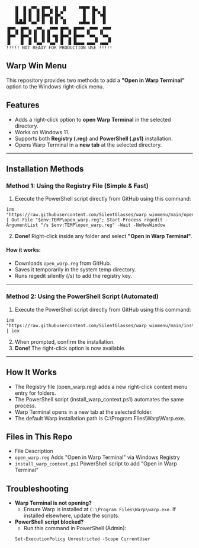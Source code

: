 ```
   ▗▖ ▗▖ ▗▄▖ ▗▄▄▖ ▗▖ ▗▖    ▗▄▄▄▖▗▖  ▗▖     
   ▐▌ ▐▌▐▌ ▐▌▐▌ ▐▌▐▌▗▞▘      █  ▐▛▚▖▐▌     
   ▐▌ ▐▌▐▌ ▐▌▐▛▀▚▖▐▛▚▖       █  ▐▌ ▝▜▌     
   ▐▙█▟▌▝▚▄▞▘▐▌ ▐▌▐▌ ▐▌    ▗▄█▄▖▐▌  ▐▌     
▗▄▄▖ ▗▄▄▖  ▗▄▖  ▗▄▄▖▗▄▄▖ ▗▄▄▄▖ ▗▄▄▖ ▗▄▄▖
▐▌ ▐▌▐▌ ▐▌▐▌ ▐▌▐▌   ▐▌ ▐▌▐▌   ▐▌   ▐▌   
▐▛▀▘ ▐▛▀▚▖▐▌ ▐▌▐▌▝▜▌▐▛▀▚▖▐▛▀▀▘ ▝▀▚▖ ▝▀▚▖
▐▌   ▐▌ ▐▌▝▚▄▞▘▝▚▄▞▘▐▌ ▐▌▐▙▄▄▖▗▄▄▞▘▗▄▄▞▘
!!!!! NOT READY FOR PRODUCTION USE !!!!!
```

## Warp Win Menu

This repository provides two methods to add a **"Open in Warp Terminal"** option to the Windows right-click menu.

## Features

- Adds a right-click option to **open Warp Terminal** in the selected directory.
- Works on Windows 11.
- Supports both **Registry (.reg)** and **PowerShell (.ps1)** installation.
- Opens Warp Terminal in a **new tab** at the selected directory.

---

## Installation Methods

### Method 1: Using the Registry File (Simple & Fast)

1. Execute the PowerShell script directly from GitHub using this command:
```
irm "https://raw.githubusercontent.com/SilentGlasses/warp_winmenu/main/open_warp.reg" | Out-File "$env:TEMP\open_warp.reg"; Start-Process regedit -ArgumentList "/s $env:TEMP\open_warp.reg" -Wait -NoNewWindow
```
2. **Done!** Right-click inside any folder and select **"Open in Warp Terminal"**.

#### How it works:

- Downloads `open_warp.reg` from GitHub.
- Saves it temporarily in the system temp directory.
- Runs regedit silently (/s) to add the registry key.

---

### Method 2: Using the PowerShell Script (Automated)

1. Execute the PowerShell script directly from GitHub using this command:
```
irm "https://raw.githubusercontent.com/SilentGlasses/warp_winmenu/main/install_warp_context.ps1" | iex
```  
2. When prompted, confirm the installation.
4. **Done!** The right-click option is now available.

---

## How It Works

- The Registry file (open_warp.reg) adds a new right-click context menu entry for folders.
- The PowerShell script (install_warp_context.ps1) automates the same process.
- Warp Terminal opens in a new tab at the selected folder.
- The default Warp installation path is C:\Program Files\Warp\Warp.exe.

## Files in This Repo

- File	Description
- `open_warp.reg` Adds "Open in Warp Terminal" via Windows Registry
- `install_warp_context.ps1`	PowerShell script to add "Open in Warp Terminal"

## Troubleshooting

- **Warp Terminal is not opening?**
    - Ensure Warp is installed at `C:\Program Files\Warp\warp.exe`. If installed elsewhere, update the scripts.
- **PowerShell script blocked?**
    - Run this command in PowerShell (Admin):
    ```
    Set-ExecutionPolicy Unrestricted -Scope CurrentUser
    ```
